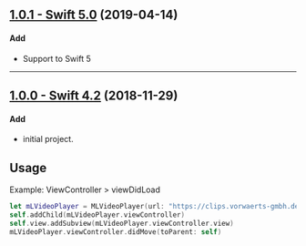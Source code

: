 ## [1.0.1 - Swift 5.0](https://github.com/micheltlutz/MLVideoPlayer/releases/tag/v1.0.1) (2019-04-14)

#### Add

* Support to Swift 5

-----

## [1.0.0 - Swift 4.2](https://github.com/micheltlutz/MLVideoPlayer/releases/tag/v1.0.0) (2018-11-29)

#### Add
* initial project.

## Usage
Example: ViewController > viewDidLoad

 ````swift 
 let mLVideoPlayer = MLVideoPlayer(url: "https://clips.vorwaerts-gmbh.de/big_buck_bunny.mp4", width: 280, height: 200)
 self.addChild(mLVideoPlayer.viewController)
 self.view.addSubview(mLVideoPlayer.viewController.view)
 mLVideoPlayer.viewController.didMove(toParent: self)
 ````
